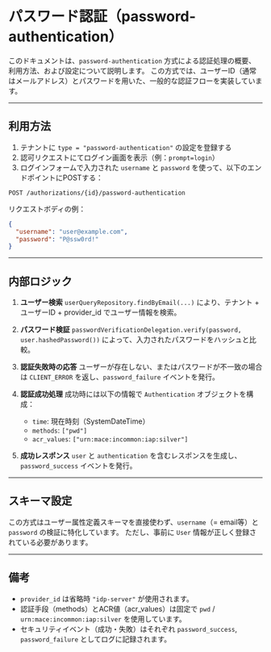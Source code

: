 # パスワード認証（password-authentication）

このドキュメントは、`password-authentication` 方式による認証処理の概要、利用方法、および設定について説明します。
この方式では、ユーザーID（通常はメールアドレス）とパスワードを用いた、一般的な認証フローを実装しています。

---

## 利用方法

1. テナントに `type = "password-authentication"` の設定を登録する
2. 認可リクエストにてログイン画面を表示（例：`prompt=login`）
3. ログインフォームで入力された `username` と `password` を使って、以下のエンドポイントにPOSTする：

```
POST /authorizations/{id}/password-authentication
```

リクエストボディの例：

```json
{
  "username": "user@example.com",
  "password": "P@ssw0rd!"
}
```

---

## 内部ロジック

1. **ユーザー検索**
   `userQueryRepository.findByEmail(...)` により、テナント + ユーザーID + provider\_id でユーザー情報を検索。

2. **パスワード検証**
   `passwordVerificationDelegation.verify(password, user.hashedPassword())` によって、入力されたパスワードをハッシュと比較。

3. **認証失敗時の応答**
   ユーザーが存在しない、またはパスワードが不一致の場合は `CLIENT_ERROR` を返し、`password_failure` イベントを発行。

4. **認証成功処理**
   成功時には以下の情報で `Authentication` オブジェクトを構成：

    * `time`: 現在時刻（SystemDateTime）
    * `methods`: `["pwd"]`
    * `acr_values`: `["urn:mace:incommon:iap:silver"]`

5. **成功レスポンス**
   `user` と `authentication` を含むレスポンスを生成し、`password_success` イベントを発行。

---

## スキーマ設定

この方式はユーザー属性定義スキーマを直接使わず、`username`（= email等）と `password` の検証に特化しています。
ただし、事前に `User` 情報が正しく登録されている必要があります。

---

## 備考

* `provider_id` は省略時 `"idp-server"` が使用されます。
* 認証手段（methods）とACR値（acr\_values）は固定で `pwd` / `urn:mace:incommon:iap:silver` を使用しています。
* セキュリティイベント（成功・失敗）はそれぞれ `password_success`, `password_failure` としてログに記録されます。
